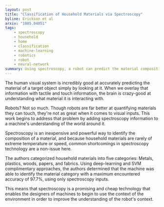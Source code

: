 ```yaml
---
layout: post
title: "Classification of Household Materials via Spectroscopy"
byline: Erickson et al
arxiv: "1805.04051"
tags:
    - spectroscopy
    - household
    - home
    - classification
    - machine-learning
    - robotics
    - robot
    - neural-network
summary: Using spectroscopy, a robot can predict the material composition of its surroundings with great accuracy.
---
```


The human visual system is incredibly good at accurately predicting the material of a target object simply by looking at it. When we overlay that information with tactile and touch information, the brain is crazy-good at understanding what material it is interacting with.

Robots? Not so much. Though robots are far better at quantifying materials they can touch, they're not as great when it comes to visual inputs. This work begins to address that problem by adding spectroscopy information to a machine's understanding of the world around it.

Spectroscopy is an inexpensive and powerful way to identify the composition of a material, and because household materials are rarely of extreme temperature or speed, common shortcomings in spectroscopy technology are a non-issue here.

The authors categorized household materials into five categories: Metals, plastics, woods, papers, and fabrics. Using deep-learning and SVM complimentary approaches, the authors determined that the machine was able to identify the material category with a maximum encountered accuracy of 97.7%, using only spectroscopy inputs.

This means that spectroscopy is a promising and cheap technology that enables the designers of machines to begin to use the context of the environment in order to improve the understanding of the robot's context.
